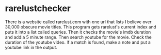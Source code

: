 # rarelustchecker
There is a website called rarelust.com with one url that lists I believe over 30,000 obscure movie titles.
This program gets rarelust's current index and puts it into a list called queries.
Then it checks the movie's imdb duration and add a 5 minute range.
Then search youtube for the movie. Check the duration of the youtube video.
If a match is found, make a note and put a youtube link in the output.
